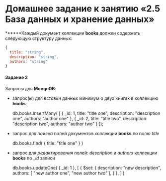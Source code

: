# Домашнее задание к занятию «2.5 База данных и хранение данных»

******Каждый документ коллекции **books** должен содержать следующую структуру данных:
```javascript
{
  title: "string",
  description: "string",
  authors: "string"
}
```

#### Задание 2
Запросы для **MongoDB**:
 - запрос(ы) для *вставки* данных минимум о двух книгах в коллекцию **books**
   
   db.books.insertMany( 
    [
      { 
        _id: 1, 
        title: "title one",
        description: "description one",
        authors: "author one"
      },
      { 
        _id: 2, 
        title: "title two",
        description: "description two",
        authors: "author two"
      }
    ]);

 - запрос для *поиска* полей документов коллекции **books** по полю *title*
  
    db.books.find( { title: "title one" } )

 - запрос для *редактирования* полей: *description* и *authors* коллекции **books** по *_id* записи

    db.books.updateOne(
      { _id: 1 },
      [
        { $set: 
          { 
            description: "new description", 
            authors: [ "new author one", "new author two" ], 
          } 
        },
      ]
    )
